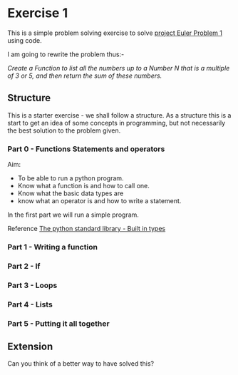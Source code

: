 # Exercise 1

This is a simple problem solving exercise to solve [project Euler Problem 1](https://projecteuler.net/problem=1) using code.

I am going to rewrite the problem thus:-

_Create a Function to list all the numbers up to a Number *N* that is a multiple of 3 or 5, and then return the sum of these numbers._

## Structure

This is a starter exercise - we shall follow a structure.  As a structure this is a start to get an idea of some concepts in programming, but not necessarily the best solution to the problem given.

### Part 0 - Functions Statements and operators

Aim: 

* To be able to run a python program. 
* Know what a function is and how to call one.
* Know what the basic data types are
*  know what an operator is and how to write a statement.

In the first part we will run a simple program. 

Reference [The python standard library - Built in types](https://docs.python.org/3/library/stdtypes.html)

### Part 1 - Writing a function

### Part 2 - If

### Part 3 - Loops

### Part 4 - Lists

### Part 5 - Putting it all together 

## Extension 
Can you think of a better way to have solved this?
